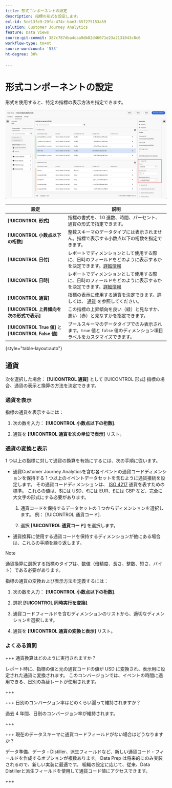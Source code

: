 ```yaml
---
title: 形式コンポーネントの設定
description: 指標の形式を設定します。
exl-id: 5ce13fe9-29fa-474c-bae3-65f275153a59
solution: Customer Journey Analytics
feature: Data Views
source-git-commit: 387c787dba4caa9db82d46071e23a2131043c8c6
workflow-type: tm+mt
source-wordcount: '533'
ht-degree: 30%

---
```


# 形式コンポーネントの設定

形式を使用すると、特定の指標の表示方法を指定できます。

![形式設定](../assets/format-settings.png)

| 設定 | 説明 |
| --- | --- |
| **[!UICONTROL 形式]** | 指標の書式を、10 進数、時間、パーセント、通貨の形式で指定できます。 |
| **[!UICONTROL 小数点以下の桁数]** | 整数スキーマのデータタイプには表示されません。指標で表示する小数点以下の桁数を指定できます。 |
| **[!UICONTROL 日付]** | レポートでディメンションとして使用する際に、日時のフィールドをどのように表示するかを決定できます。[詳細情報](../../use-cases/data-views/data-views-usecases.md#date-and-date-time-use-cases) |
| **[!UICONTROL 日時]** | レポートでディメンションとして使用する際に、日時のフィールドをどのように表示するかを決定できます。[詳細情報](../../use-cases/data-views/data-views-usecases.md#date-and-date-time-use-cases) |
| **[!UICONTROL 通貨]** | 指標の表示に使用する通貨を決定できます。詳しくは、 [通貨](#currency) を参照してください。 |
| **[!UICONTROL 上昇傾向を次の形式で表示]** | この指標の上昇傾向を良い（緑）と見なすか、悪い（赤）と見なすかを指定できます。 |
| **[!UICONTROL True 値]** と **[!UICONTROL False 値]** | ブールスキーマのデータタイプでのみ表示されます。`true` 値と `false` 値のディメンション項目ラベルをカスタマイズできます。 |

{style="table-layout:auto"}

## 通貨

次を選択した場合： **[!UICONTROL 通貨]** として [!UICONTROL 形式] 指標の場合、通貨の表示と換算の方法を決定できます。

### 通貨を表示

指標の通貨を表示するには：

1. 次の数を入力： **[!UICONTROL 小数点以下の桁数]**.

1. 通貨を **[!UICONTROL 通貨を次の単位で表示]** リスト。


### 通貨の変換と表示

1 つ以上の指標に対して通貨の換算を有効にするには、次の手順に従います。

- 通貨Customer Journey Analyticsを含む各イベントの通貨コードディメンションを保持する 1 つ以上のイベントデータセットを含むように通貨接続を設定します。 その通貨コードディメンションは、 [ISO 4217](https://www.iso.org/iso-4217-currency-codes.html) 通貨を表すための標準。 これらの値は、$には USD、€には EUR、£には GBP など、完全に大文字の形式にする必要があります。

   1. 通貨コードを保持するデータセットの 1 つからディメンションを選択します。 例： [!UICONTROL 通貨コード].

   1. 選択 **[!UICONTROL 通貨コード]** を選択します。

- 通貨換算に使用する通貨コードを保持するディメンションが他にある場合は、これらの手順を繰り返します。

>[!NOTE]
>
>通貨換算に選択する指標のタイプは、数値（倍精度、長さ、整数、短さ、バイト）である必要があります。


指標の通貨の変換および表示方法を定義するには：

1. 次の数を入力： **[!UICONTROL 小数点以下の桁数]**.

1. 選択 **[!UICONTROL 同時実行を変換]**.

1. 通貨コードフィールドを含むディメンションのリストから、適切なディメンションを選択します。

1. 通貨を **[!UICONTROL 通貨の変換と表示]** リスト。

### よくある質問

+++ 通貨換算はどのように実行されますか？

レポート時に、指標の値と元の通貨コードの値が USD に変換され、表示用に設定された通貨に変換されます。 このコンバージョンでは、イベントの時間に適用できる、日別の為替レートが使用されます。

+++


+++ 日別のコンバージョン率はどのくらい遡って維持されますか？

過去 4 年間、日別のコンバージョン率が維持されます。

+++


+++ 現在のデータスキーマに通貨コードフィールドがない場合はどうなりますか？

データ準備、データ・Distiller、派生フィールドなど、新しい通貨コード・フィールドを作成するオプションが複数あります。 Data Prep は将来的にのみ実装されるので、新しい実装に最適です。 組織の設定に応じて、従来、Data Distillerと派生フィールドを使用して通貨コード値にアクセスできます。

+++

